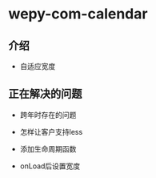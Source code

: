 # wepy-com-calendar

## 介绍

-  自适应宽度

## 正在解决的问题

-  跨年时存在的问题

-  怎样让客户支持less

-  添加生命周期函数

-  onLoad后设置宽度
